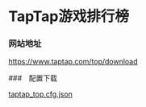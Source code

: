 # TapTap游戏排行榜

### 网站地址

<https://www.taptap.com/top/download>

###　配置下载

[taptap_top.cfg.json](cfg/taptap_top.cfg.json)